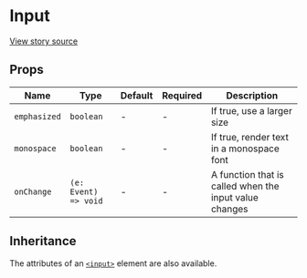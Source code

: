 # Input

[View story source](https://github.com/balena-io-modules/rendition/blob/master/src/stories/Input.js)

## Props

| Name          | Type      | Default   | Required   | Description                                          |
| ------ | ------ | --------- | ---------- | ------------- |
| `emphasized`  | `boolean` | -         | -          | If true, use a larger size                           |
| `monospace`  | `boolean` | - | - | If true, render text in a monospace font |
| `onChange`  | `(e: Event) => void` | - | - | A function that is called when the input value changes |

## Inheritance

The attributes of an [`<input>`](https://developer.mozilla.org/en-US/docs/Web/HTML/Element/input) element are also available.


